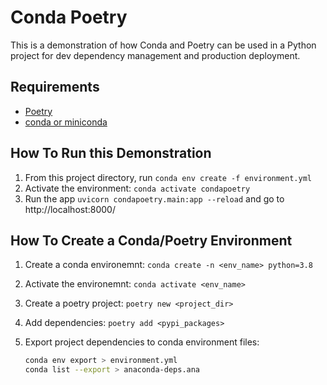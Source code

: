 # Conda Poetry

This is a demonstration of how Conda and Poetry can be used in a Python project
for dev dependency management and production deployment.

## Requirements

- [Poetry](https://python-poetry.org/docs/master/#installation)
- [conda or miniconda](https://docs.conda.io/projects/conda/en/latest/user-guide/install/index.html)

## How To Run this Demonstration

1. From this project directory, run `conda env create -f environment.yml`
1. Activate the environment: `conda activate condapoetry`
1. Run the app `uvicorn condapoetry.main:app --reload` and go to http://localhost:8000/

## How To Create a Conda/Poetry Environment

1. Create a conda environemnt: `conda create -n <env_name> python=3.8`
1. Activate the environemnt: `conda activate <env_name>`
2. Create a poetry project: `poetry new <project_dir>`
3. Add dependencies: `poetry add <pypi_packages>`
4. Export project dependencies to conda environment files:

   ```sh
   conda env export > environment.yml
   conda list --export > anaconda-deps.ana
   ```
